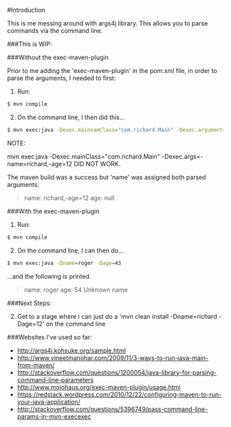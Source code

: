 #Introduction

This is me messing around with args4j library. This allows you to parse commands via the command line.

###This is WIP:

###Without the exec-maven-plugin

Prior to me adding the 'exec-maven-plugin' in the pom.xml file, in order to parse the arguments, I needed to first:

1) Run: 

```sh
$ mvn compile
```

2) On the command line, I then did this...

```sh
$ mvn exec:java -Dexec.mainnamClass="com.richard.Main" -Dexec.arguments=-name=richard,-age=12
```

NOTE:

mvn exec:java -Dexec.mainClass="com.richard.Main" -Dexec.args=-name=richard,-age=12 DID NOT WORK. 

The maven build was a success but 'name' was assigned both parsed arguments:

> name: richard,-age=12
> age: null

###With the exec-maven-plugin

1) Run:

```sh
$ mvn compile
```

2) On the command line, I can then do...

```sh
$ mvn exec:java -Dname=roger -Dage=43
```

...and the following is printed

> name: roger
> age: 54
> Unknown name

###Next Steps:

2) Get to a stage where i can just do a 'mvn clean install -Dname=richard -Dage=12' on the command line



###Websites I've used so far:

- http://args4j.kohsuke.org/sample.html
- http://www.vineetmanohar.com/2009/11/3-ways-to-run-java-main-from-maven/
- http://stackoverflow.com/questions/1200054/java-library-for-parsing-command-line-parameters
- http://www.mojohaus.org/exec-maven-plugin/usage.html
- https://redstack.wordpress.com/2010/12/22/configuring-maven-to-run-your-java-application/
- http://stackoverflow.com/questions/5396749/pass-command-line-params-in-mvn-execexec
